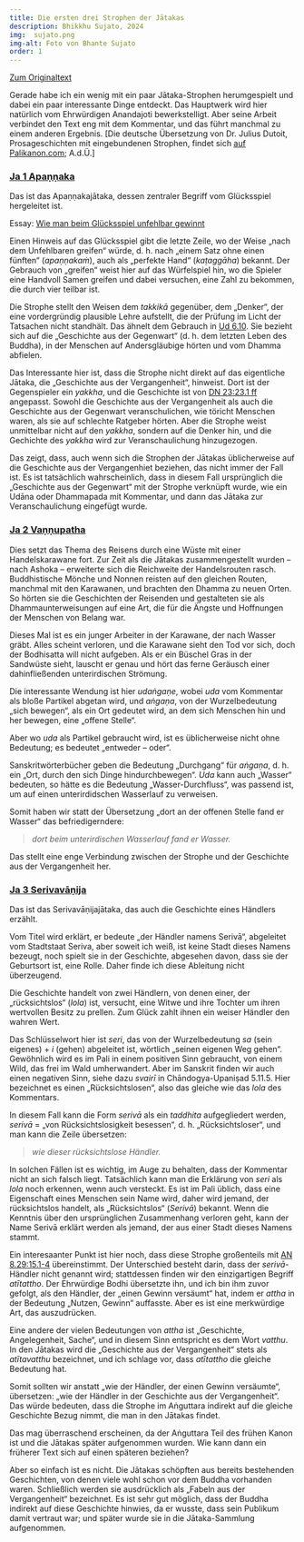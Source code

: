 ```yaml
---
title: Die ersten drei Strophen der Jātakas
description: Bhikkhu Sujato, 2024
img:  sujato.png
img-alt: Foto von Bhante Sujato
order: 1
---
```


[Zum Originaltext](https://discourse.suttacentral.net/t/the-first-three-jataka-verses/35681)

Gerade habe ich ein wenig mit ein paar Jātaka-Strophen herumgespielt und dabei ein paar interessante Dinge entdeckt. Das Hauptwerk wird hier natürlich vom Ehrwürdigen Anandajoti bewerkstelligt. Aber seine Arbeit verbindet den Text eng mit dem Kommentar, und das führt manchmal zu einem anderen Ergebnis. [Die deutsche Übersetzung von Dr. Julius Dutoit, Prosageschichten mit eingebundenen Strophen, findet sich [auf Palikanon.com](https://palikanon.com/khuddaka/jataka/j00.htm); A.d.Ü.]

### [Ja 1 Apaṇṇaka](#/sutta/ja1/de/sabbamitta)

Das ist das Apaṇṇakajātaka, dessen zentraler Begriff vom Glücksspiel hergeleitet ist.

Essay: [Wie man beim Glücksspiel unfehlbar gewinnt](#/wiki/buddhismuskunde/unfehlbar)

Einen Hinweis auf das Glücksspiel gibt die letzte Zeile, wo der Weise „nach dem Unfehlbaren greifen“ würde, d.  h. nach „einem Satz ohne einen fünften“ (*apaṇṇakaṁ*), auch als „perfekte Hand“ (*kaṭaggāha*) bekannt. Der Gebrauch von „greifen“ weist hier auf das Würfelspiel hin, wo die Spieler eine Handvoll Samen greifen und dabei versuchen, eine Zahl zu bekommen, die durch vier teilbar ist. 

Die Strophe stellt den Weisen dem *takkikā* gegenüber, dem „Denker“, der eine vordergründig plausible Lehre aufstellt, die der Prüfung im Licht der Tatsachen nicht standhält. Das ähnelt dem Gebrauch in [Ud 6.10](#/sutta/ud6.10/de/sabbamitta). Sie bezieht sich auf die „Geschichte aus der Gegenwart“ (d. h. dem letzten Leben des Buddha), in der Menschen auf Andersgläubige hörten und vom Dhamma abfielen. 

Das Interessante hier ist, dass die Strophe nicht direkt auf das eigentliche Jātaka, die „Geschichte aus der Vergangenheit“, hinweist. Dort ist der Gegenspieler ein *yakkha*, und die Geschichte ist von [DN 23:23.1 ff](#/sutta/dn23:23.1/de/sabbamitta) angepasst. Sowohl die Geschichte aus der Vergangenheit als auch die Geschichte aus der Gegenwart veranschulichen, wie töricht Menschen waren, als sie auf schlechte Ratgeber hörten. Aber die Strophe weist unmittelbar nicht auf den *yakkha*, sondern auf die Denker hin, und die Gechichte des *yakkha* wird zur Veranschaulichung hinzugezogen. 

Das zeigt, dass, auch wenn sich die Strophen der Jātakas üblicherweise auf die Geschichte aus der Vergangenhiet beziehen, das nicht immer der Fall ist. Es ist tatsächlich wahrscheinlich, dass in diesem Fall ursprünglich die „Geschichte aus der Gegenwart“ mit der Strophe verknüpft wurde, wie ein Udāna oder Dhammapada mit Kommentar, und dann das Jātaka zur Veranschaulichung eingefügt wurde. 

### [Ja 2 Vaṇṇupatha](#/sutta/ja2/de/sabbamitta)

Dies setzt das Thema des Reisens durch eine Wüste mit einer Handelskarawane fort. Zur Zeit als die Jātakas zusammengestellt wurden – nach Ashoka – erweiterte sich die Reichweite der Handelsrouten rasch. Buddhistische Mönche und Nonnen reisten auf den gleichen Routen, manchmal mit den Karawanen, und brachten den Dhamma zu neuen Orten. So hörten sie die Geschichten der Reisenden und gestalteten sie als Dhammaunterweisungen auf eine Art, die für die Ängste und Hoffnungen der Menschen von Belang war. 

Dieses Mal ist es ein junger Arbeiter in der Karawane, der nach Wasser gräbt. Alles scheint verloren, und die Karawane sieht den Tod vor sich, doch der Bodhisatta will nicht aufgeben. Als er ein Büschel Gras in der Sandwüste sieht, lauscht er genau und hört das ferne Geräusch einer dahinfließenden unterirdischen Strömung. 

Die interessante Wendung ist hier *udaṅgaṇe*, wobei *uda* vom Kommentar als bloße Partikel abgetan wird, und *aṅgaṇa*, von der Wurzelbedeutung „sich bewegen“, als ein Ort gedeutet wird, an dem sich Menschen hin und her bewegen, eine „offene Stelle“. 

Aber wo *uda* als Partikel gebraucht wird, ist es üblicherweise nicht ohne Bedeutung; es bedeutet „entweder – oder“. 

Sanskritwörterbücher geben die Bedeutung „Durchgang“ für *aṅgaṇa*, d. h. ein „Ort, durch den sich Dinge  hindurchbewegen“. *Uda* kann auch „Wasser“ bedeuten, so hätte es die Bedeutung „Wasser-Durchfluss“, was passend ist, um auf einen unterirdidschen Wasserlauf zu verweisen. 

Somit haben wir statt der Übersetzung „dort an der offenen Stelle fand er Wasser“ das befriedigerndere: 

>*dort beim unterirdischen Wasserlauf fand er Wasser.*

Das stellt eine enge Verbindung zwischen der Strophe und der Geschichte aus der Vergangenheit her. 

### [Ja 3 Serivavāṇija](#/sutta/ja3/de/sabbamitta)

Das ist das Serivavāṇijajātaka, das auch die Geschichte eines Händlers erzählt. 

Vom Titel wird erklärt, er bedeute „der Händler namens Serivā“, abgeleitet vom Stadtstaat Seriva, aber soweit ich weiß, ist keine Stadt dieses Namens bezeugt, noch spielt sie in der Geschichte, abgesehen davon, dass sie der Geburtsort ist, eine Rolle. Daher finde ich diese Ableitung nicht überzeugend. 

Die Geschichte handelt von zwei Händlern, von denen einer, der „rücksichtslos“ (*lola*) ist, versucht, eine Witwe und ihre Tochter um ihren wertvollen Besitz zu prellen. Zum Glück zahlt ihnen ein weiser Händler den wahren Wert. 

Das Schlüsselwort hier ist *seri*, das von der Wurzelbedeutung *sa* (sein eigenes) + *i* (gehen) abgeleitet ist, wörtlich „seinen eigenen Weg gehen“. Gewöhnlich wird es im Pali in einem positiven Sinn gebraucht, von einem Wild, das frei im Wald umherwandert. Aber im Sanskrit finden wir auch einen negativen Sinn, siehe dazu *svairī* in Chāndogya-Upaniṣad 5.11.5. Hier bezeichnet es einen „Rücksichtslosen“, also das gleiche wie das *lola* des Kommentars. 

In diesem Fall kann die Form *serivā* als ein *taddhita* aufgegliedert werden, *serivā* = „von Rücksichtslosigkeit besessen“, d. h. „Rücksichtsloser“, und man kann die Zeile übersetzen: 

>*wie dieser rücksichtslose Händler.*

In solchen Fällen ist es wichtig, im Auge zu behalten, dass der Kommentar nicht an sich falsch liegt. Tatsächlich kann man die Erklärung von *seri* als *lola* noch erkennen, wenn auch versteckt. Es ist im Pali üblich, dass eine Eigenschaft eines Menschen sein Name wird, daher wird jemand, der rücksichtslos handelt, als „Rücksichtslos“ (*Serivā*) bekannt. Wenn die Kenntnis über den ursprünglichen Zusammenhang verloren geht, kann der Name Serivā erklärt werden als jemand, der aus einer Stadt dieses Namens stammt. 

Ein interesaanter Punkt ist hier noch, dass diese Strophe großenteils mit [AN 8.29:15.1-4](#/sutta/an8.29:15.1/de/sabbamitta) übereinstimmt. Der Unterschied besteht darin, dass der *serivā*-Händler nicht genannt wird; stattdessen finden wir den einzigartigen Begriff *atītattho*. Der Ehrwürdige Bodhi übersetzte ihn, und ich bin ihm zuvor gefolgt, als den Händler, der „einen Gewinn versäumt“ hat, indem er *attha* in der Bedeutung „Nutzen, Gewinn“ auffasste. Aber es ist eine merkwürdige Art, das auszudrücken. 

Eine andere der vielen Bedeutungen von *attha* ist „Geschichte, Angelegenheit, Sache“, und in diesem Sinn entspricht es dem Wort *vatthu*. In den Jātakas wird die „Geschichte aus der Vergangenheit“ stets als *atītavatthu* bezeichnet, und ich schlage vor, dass *atītattho* die gleiche Bedeutung hat. 

Somit sollten wir anstatt „wie der Händler, der einen Gewinn versäumte“, übersetzen: „wie der Händler in der Geschichte aus der Vergangenheit“. Das würde bedeuten, dass die Strophe im Aṅguttara indirekt auf die gleiche Geschichte Bezug nimmt, die  man in den Jātakas findet. 

Das mag überraschend erscheinen, da der Aṅguttara Teil des frühen Kanon ist und die Jātakas später aufgenommen wurden. Wie kann dann ein früherer Text sich auf einen späteren beziehen? 

Aber so einfach ist es nicht. Die Jātakas schöpften aus bereits bestehenden Geschichten, von denen viele wohl schon vor dem Buddha vorhanden waren. Schließlich werden sie ausdrücklich als „Fabeln aus der Vergangenheit“ bezeichnet. Es ist sehr gut möglich, dass der Buddha indirekt auf diese Geschichte hinwies, da er wusste, dass sein Publikum damit vertraut war; und später wurde sie in die Jātaka-Sammlung aufgenommen. 
